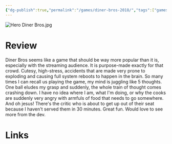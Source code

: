```yaml
---
{"dg-publish":true,"permalink":"/games/diner-bros-2018/","tags":["games","streamed"],"created":"2024-07-23","updated":"2025-09-04"}
---
```



![Hero Diner Bros.jpg](/img/user/Attachments/Hero%20Diner%20Bros.jpg)

# Review

Diner Bros seems like a game that should be way more popular than it is, especially with the streaming audience. It is purpose-made exactly for that crowd. Cutesy, high-stress, accidents that are made very prone to exploding and causing full system reboots to happen in the brain. So many times I can recall us playing the game, my mind is juggling like 5 thoughts. One ball eludes my grasp and suddenly, the whole train of thought comes crashing down. I have no idea where I am, what I'm doing, or why the cooks are suddenly very angry with armfuls of food that needs to go somewhere. And oh jesus! There's the critic who is about to get up out of their seat because I haven't served them in 30 minutes. Great fun. Would love to see more from the dev.

# Links

